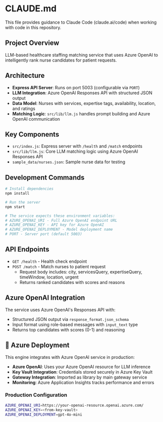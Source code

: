 # CLAUDE.md

This file provides guidance to Claude Code (claude.ai/code) when working with code in this repository.

## Project Overview

LLM-based healthcare staffing matching service that uses Azure OpenAI to intelligently rank nurse candidates for patient requests.

## Architecture

- **Express API Server**: Runs on port 5003 (configurable via `PORT`)
- **LLM Integration**: Azure OpenAI Responses API with structured JSON output
- **Data Model**: Nurses with services, expertise tags, availability, location, and ratings
- **Matching Logic**: `src/lib/llm.js` handles prompt building and Azure OpenAI communication

## Key Components

- `src/index.js`: Express server with `/health` and `/match` endpoints
- `src/lib/llm.js`: Core LLM matching logic using Azure OpenAI Responses API
- `sample_data/nurses.json`: Sample nurse data for testing

## Development Commands

```bash
# Install dependencies
npm install

# Run the server
npm start

# The service expects these environment variables:
# AZURE_OPENAI_URI - Full Azure OpenAI endpoint URL
# AZURE_OPENAI_KEY - API key for Azure OpenAI
# AZURE_OPENAI_DEPLOYMENT - Model deployment name
# PORT - Server port (default 5003)
```

## API Endpoints

- `GET /health` - Health check endpoint
- `POST /match` - Match nurses to patient request
  - Request body includes: city, servicesQuery, expertiseQuery, timeWindow, location, urgent
  - Returns ranked candidates with scores and reasons

## Azure OpenAI Integration

The service uses Azure OpenAI's Responses API with:
- Structured JSON output via `response_format.json_schema`
- Input format using role-based messages with `input_text` type
- Returns top candidates with scores (0-1) and reasoning

## 🚀 Azure Deployment

This engine integrates with Azure OpenAI service in production:
- **Azure OpenAI**: Uses your Azure OpenAI resource for LLM inference
- **Key Vault Integration**: Credentials stored securely in Azure Key Vault
- **Gateway Integration**: Imported as library by main gateway service
- **Monitoring**: Azure Application Insights tracks performance and errors

### Production Configuration
```bash
AZURE_OPENAI_URI=https://your-openai-resource.openai.azure.com/
AZURE_OPENAI_KEY=<from-key-vault>
AZURE_OPENAI_DEPLOYMENT=gpt-4o-mini
```